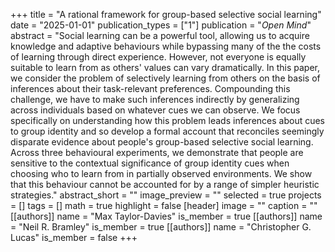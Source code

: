 +++
title = "A rational framework for group-based selective social learning"
date = "2025-01-01"
publication_types = ["1"]
publication = "_Open Mind_"
abstract = "Social learning can be a powerful tool, allowing us to acquire knowledge and adaptive behaviours while bypassing many of the the costs of learning through direct experience. However, not everyone is equally suitable to learn from as others' values can vary dramatically. In this paper, we consider the problem of selectively learning from others on the basis of inferences about their task-relevant preferences. Compounding this challenge, we have to make such inferences indirectly by generalizing across individuals based on whatever cues we can observe. We focus specifically on understanding how this problem leads inferences about cues to group identity and so develop a formal account that reconciles seemingly disparate evidence about people's group-based selective social learning. Across three behavioural experiments, we demonstrate that people are sensitive to the contextual significance of group identity cues when choosing who to learn from in partially observed environments. We show that this behaviour cannot be accounted for by a range of simpler heuristic strategies."
abstract_short = ""
image_preview = ""
selected = true
projects = []
tags = []
math = true
highlight = false
[header]
image = ""
caption = ""
[[authors]]
	name = "Max Taylor-Davies"
	is_member = true
[[authors]]
	name = "Neil R. Bramley"
	is_member = true
[[authors]]
	name = "Christopher G. Lucas"
	is_member = false
+++
